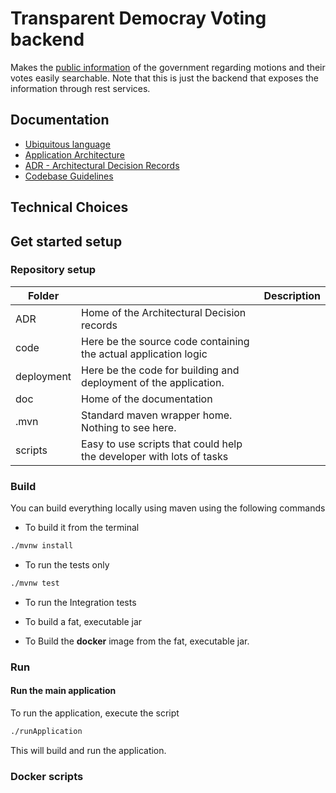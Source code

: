 # Transparent Democray Voting backend

Makes the [public information](https://www.dekamer.be/kvvcr/index.cfm) of the government regarding motions and their votes easily searchable. Note that this is just the backend that exposes the information through rest services.

## Documentation

* [Ubiquitous language](doc/ubiquitous-language.md)
* [Application Architecture](doc/application-architecture.md)
* [ADR - Architectural Decision Records](ADR/index.md)
* [Codebase Guidelines](doc/codebase-guidelines.md)

## Technical Choices


## Get started setup

### Repository setup

|**Folder**||**Description**|
|--- |---|---|
|ADR|Home of the Architectural Decision records|
|code|Here be the source code containing the actual application logic|
|deployment|Here be the code for building and deployment of the application.|
|doc|Home of the documentation |
|.mvn|Standard maven wrapper home. Nothing to see here.|
|scripts|Easy to use scripts that could help the developer with lots of tasks|

### Build

You can build everything locally using maven using the following commands

+ To build it from the terminal

```bash
./mvnw install
```

+ To run the tests only

```bash
./mvnw test
```

+ To run the Integration tests

+ To build a fat, executable jar

+ To Build the **docker** image from the fat, executable jar.

### Run

#### Run the main application

To run the application, execute the script

```bash  
./runApplication     
```  
This will build and run the application.

### Docker scripts

